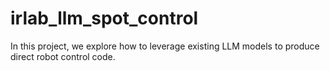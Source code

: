 # irlab_llm_spot_control
In this project, we explore how to leverage existing LLM models to produce direct robot control code. 
